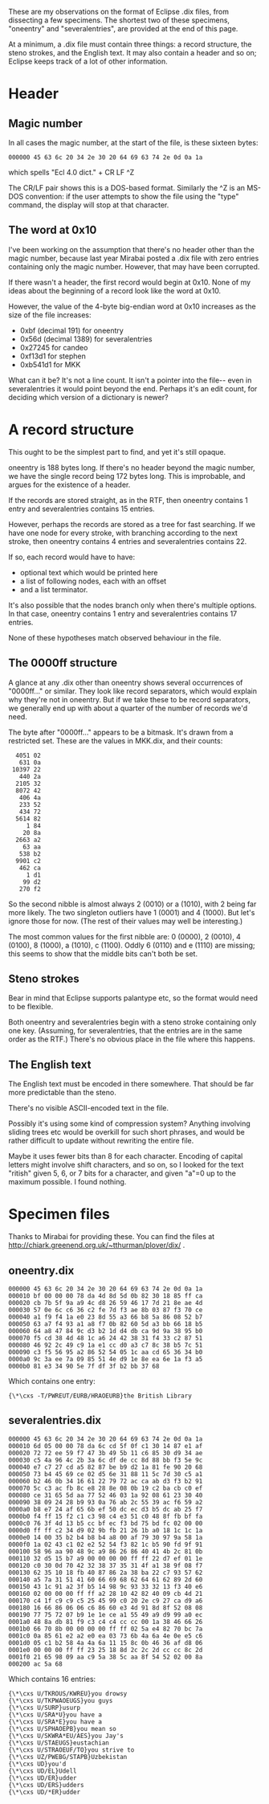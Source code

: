These are my observations on the format of Eclipse .dix files, from dissecting a few specimens. The shortest two of these specimens, "oneentry" and "severalentries", are provided at the end of this page.

At a minimum, a .dix file must contain three things: a record structure, the steno strokes, and the English text. It may also contain a header and so on; Eclipse keeps track of a lot of other information.

# Header

## Magic number

In all cases the magic number, at the start of the file, is these sixteen bytes:

    000000 45 63 6c 20 34 2e 30 20 64 69 63 74 2e 0d 0a 1a

which spells "Ecl 4.0 dict." + CR LF ^Z

The CR/LF pair shows this is a DOS-based format. Similarly the ^Z is an MS-DOS convention: if the user attempts to show the file using the "type" command, the display will stop at that character.

## The word at 0x10

I've been working on the assumption that there's no header other than the magic number, because last year Mirabai posted a .dix file with zero entries containing only the magic number. However, that may have been corrupted.

If there wasn't a header, the first record would begin at 0x10. None of my ideas about the beginning of a record look like the word at 0x10.

However, the value of the 4-byte big-endian word at 0x10 increases as the size of the file increases:

* 0xbf (decimal 191) for oneentry
* 0x56d (decimal 1389) for severalentries
* 0x27245 for candeo
* 0xf13d1 for stephen
* 0xb541d1 for MKK

What can it be? It's not a line count. It isn't a pointer into the file-- even in severalentries it would point beyond the end. Perhaps it's an edit count, for deciding which version of a dictionary is newer?

# A record structure

This ought to be the simplest part to find, and yet it's still opaque.

oneentry is 188 bytes long. If there's no header beyond the magic number, we have the single record being 172 bytes long. This is improbable, and argues for the existence of a header.

If the records are stored straight, as in the RTF, then oneentry contains 1 entry and severalentries contains 15 entries.

However, perhaps the records are stored as a tree for fast searching. If we have one node for every stroke, with branching according to the next stroke, then oneentry contains 4 entries and severalentries contains 22.

If so, each record would have to have:
 - optional text which would be printed here
 - a list of following nodes, each with an offset
 - and a list terminator.

It's also possible that the nodes branch only when there's multiple options. In that case, oneentry contains 1 entry and severalentries contains 17 entries.

None of these hypotheses match observed behaviour in the file.

## The 0000ff structure

A glance at any .dix other than oneentry shows several occurrences of "0000ff..." or similar. They look like record separators, which would explain why they're not in oneentry. But if we take these to be record separators, we generally end up with about a quarter of the number of records we'd need.

The byte after "0000ff..." appears to be a bitmask. It's drawn from a restricted set. These are the values in MKK.dix, and their counts:

      4051 02
       631 0a
     10397 22
       440 2a
      2105 32
      8072 42
       406 4a
       233 52
       434 72
      5614 82
         1 84
        20 8a
      2663 a2
        63 aa
       538 b2
      9901 c2
       462 ca
         1 d1
        99 d2
       270 f2

So the second nibble is almost always 2 (0010) or a (1010), with 2 being far more likely. The two singleton outliers have 1 (0001) and 4 (1000). But let's ignore those for now. (The rest of their values may well be interesting.)

The most common values for the first nibble are: 0 (0000), 2 (0010), 4 (0100), 8 (1000), a (1010), c (1100). Oddly 6 (0110) and e (1110) are missing; this seems to show that the middle bits can't both be set.

## Steno strokes

Bear in mind that Eclipse supports palantype etc, so the format would need to be flexible.

Both oneentry and severalentries begin with a steno stroke containing only one key. (Assuming, for severalentries, that the entries are in the same order as the RTF.) There's no obvious place in the file where this happens.

## The English text 

The English text must be encoded in there somewhere. That should be far more predictable than the steno.

There's no visible ASCII-encoded text in the file.

Possibly it's using some kind of compression system? Anything involving sliding trees etc would be overkill for such short phrases, and would be rather difficult to update without rewriting the entire file.

Maybe it uses fewer bits than 8 for each character. Encoding of capital letters might involve shift characters, and so on, so I looked for the text "ritish" given 5, 6, or 7 bits for a character, and given "a"=0 up to the maximum possible. I found nothing.

# Specimen files
Thanks to Mirabai for providing these. You can find the files at http://chiark.greenend.org.uk/~tthurman/plover/dix/ .

## oneentry.dix

    000000 45 63 6c 20 34 2e 30 20 64 69 63 74 2e 0d 0a 1a
    000010 bf 00 00 00 78 da 4d 8d 5d 0b 82 30 18 85 ff ca
    000020 cb 7b 5f 9a a9 4c d8 26 59 46 17 7d 21 8e ae 4d
    000030 57 0e 6c c6 36 c2 fe 7d f3 ae 8b 03 87 f3 70 ce
    000040 a1 f9 f4 1a e0 23 8d 55 a3 66 b8 5a 86 08 52 b7
    000050 63 a7 f4 93 a1 a8 f7 0b 82 60 5d a3 bb 66 18 b5
    000060 64 a8 47 84 9c d3 b2 1d d4 db ca 9d 9a 38 95 b0
    000070 f5 cd 38 4d 48 1c a6 24 42 38 31 f4 33 c2 87 51
    000080 46 92 2c 49 c9 1a e1 cc d0 a3 c7 8c 38 b5 7c 51
    000090 c3 f5 56 95 a2 86 52 54 05 1c aa cd 65 36 34 b0
    0000a0 9c 3a ee 7a 09 85 51 4e d9 1e 8e ea 6e 1a f3 a5
    0000b0 81 e3 34 90 5e 7f df 3f b2 bb 37 68

Which contains one entry:

    {\*\cxs -T/PWREUT/EURB/HRAOEURB}the British Library

## severalentries.dix

    000000 45 63 6c 20 34 2e 30 20 64 69 63 74 2e 0d 0a 1a
    000010 6d 05 00 00 78 da 6c cd 5f 0f c1 30 14 87 e1 af
    000020 72 72 ee 59 f7 47 3b 49 5b 11 c6 85 30 d9 34 ae
    000030 c5 4a 96 4c 2b 3a 6c df de cc 8d 88 bb f3 5e 9c
    000040 e7 c7 27 cd a5 82 87 be b9 d2 1a 81 fe 90 20 68
    000050 73 b4 45 69 ce 02 d5 6e 31 88 11 5c 7d 30 c5 a1
    000060 b2 46 0b 34 16 61 22 79 72 ac ca ab d3 f3 b2 91
    000070 5c c3 ac fb 8c e8 28 8e 08 0b 19 c2 ba cb c0 ef
    000080 ce 31 65 5d aa 77 52 46 03 1a 92 08 61 23 30 40
    000090 38 09 24 28 b9 93 0a 76 ab 2c 55 39 ac f6 59 a2
    0000a0 b8 e7 24 af 65 6b ef 50 dc ec d3 b5 dc ab 25 f7
    0000b0 f4 ff 15 f2 c1 c3 98 c4 e3 51 c0 48 8f fb bf fa
    0000c0 76 3f 4d 13 b5 cc bf ec f3 bd 75 bd fc 02 00 00
    0000d0 ff ff c2 34 d9 02 9b fb 21 26 1b a0 18 1c 1c 1a
    0000e0 14 00 35 b2 b4 b8 b4 a8 00 af 79 30 97 9a 58 1a
    0000f0 1a 02 43 c1 02 e2 52 54 f3 82 1c b5 90 fd 9f 91
    000100 58 96 aa 90 48 9c a9 86 26 86 40 41 4b 2c 81 0b
    000110 32 d5 15 b7 a9 00 00 00 00 ff ff 22 d7 ef 01 1e
    000120 c0 30 0d 70 42 32 38 37 35 31 4f a1 38 9f 08 f7
    000130 62 35 10 18 fb 40 87 86 2a 38 ba 22 c7 93 57 62
    000140 a5 7a 31 51 41 60 66 69 68 62 64 61 62 89 2d 60
    000150 43 1c 91 a2 3f b5 14 98 9c 93 33 32 13 f3 40 e6
    000160 02 00 00 00 ff ff a2 28 10 42 82 40 09 cb 4d 21
    000170 c4 1f c9 c9 c5 25 45 99 c0 20 2e c9 27 ca d9 a6
    000180 16 66 86 06 06 c6 86 60 e3 4d 91 8d 8f 52 08 08
    000190 77 75 72 07 b9 1e 1e ce a1 55 49 a9 d9 99 a0 ec
    0001a0 48 8a db 81 f9 c3 c4 c4 cc cc 00 1a 38 46 66 26
    0001b0 66 70 8b 00 00 00 00 ff ff 02 5a e4 82 70 bc 7a
    0001c0 0a 85 61 e2 a2 e0 ea 03 73 6b 4a 6a 4e 0e e5 c6
    0001d0 05 c1 b2 58 4a 4a 6a 11 15 8c 0b 46 36 af d8 06
    0001e0 00 00 00 ff ff 23 25 18 8d 2c 2c 2d cc cc 8c 2d
    0001f0 21 65 98 09 aa c9 5a 38 5c aa 8f 54 52 02 00 8a
    000200 ac 5a 68

Which contains 16 entries:

    {\*\cxs U/TKROUS/KWREU}you drowsy
    {\*\cxs U/TKPWAOEUGS}you guys
    {\*\cxs U/SURP}usurp
    {\*\cxs U/SRA*U}you have a
    {\*\cxs U/SRA*E}you have a
    {\*\cxs U/SPHAOEPB}you mean so
    {\*\cxs U/SKWRA*EU/AES}you Jay's
    {\*\cxs U/STAEUGS}eustachian
    {\*\cxs U/STRAOEUF/TO}you strive to
    {\*\cxs UZ/PWEBG/STAPB}Uzbekistan
    {\*\cxs UD}you'd
    {\*\cxs UD/EL}Udell
    {\*\cxs UD/ER}udder
    {\*\cxs UD/ERS}udders
    {\*\cxs UD/*ER}udder
